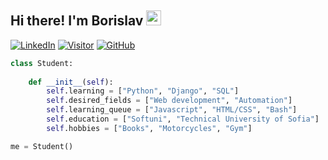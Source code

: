 ## Hi there! I'm Borislav <img src="https://media.giphy.com/media/hvRJCLFzcasrR4ia7z/giphy.gif" width="24px" height="24px">

[![LinkedIn](https://img.shields.io/badge/-LinkedIn-0e76a8?style=flat-square&logo=Linkedin&logoColor=white)](https://www.linkedin.com/in/borislav-borisov99/) 
[![Visitor](https://visitor-badge.laobi.icu/badge?page_id=bongoslav.bongoslav)](https://github.com/bongoslav)
[![GitHub](https://img.shields.io/badge/-Github-000000?style=flat-square&logo=Github&logoColor=white)](https://github.com/bongoslav)

```python
class Student:
    
    def __init__(self):    
        self.learning = ["Python", "Django", "SQL"]
        self.desired_fields = ["Web development", "Automation"]
        self.learning_queue = ["Javascript", "HTML/CSS", "Bash"]
        self.education = ["Softuni", "Technical University of Sofia"]
        self.hobbies = ["Books", "Motorcycles", "Gym"]

me = Student()
```
